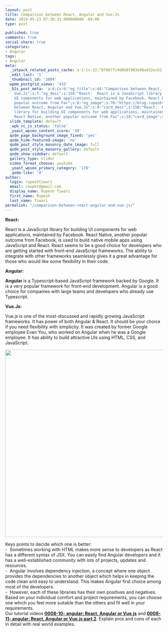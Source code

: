 ```yaml
---
layout: post
title: Comparison between React, Angular and Vue.Js
date: 2019-05-23 07:36:33.000000000 -04:00
type: post

published: true
comments: true
social-share: true
categories:
- Angular
tags:
- Angular
meta:
  _jetpack_related_posts_cache: a:1:{s:32:"8f6677c9d6b0f903e98ad32ec61f8deb";a:2:{s:7:"expires";i:1611510230;s:7:"payload";a:3:{i:0;a:1:{s:2:"id";i:487;}i:1;a:1:{s:2:"id";i:2132;}i:2;a:1:{s:2:"id";i:850;}}}}
  _edit_last: '1'
  _thumbnail_id: '2004'
  wpmm_postgrid_views: '433'
  _b2s_post_meta: 'a:6:{s:8:"og_title";s:44:"Comparison between React, Angular and
    Vue.Js";s:7:"og_desc";s:158:"React:  React is a JavaScript library for building
    UI components for web applications, maintained by Facebook. React Native, another
    popular outcome from Fac";s:8:"og_image";s:70:"https://blog.rupeshtiwari.com/wp-content/uploads/2019/04/AngularI2.jpg";s:10:"card_title";s:44:"Comparison
    between React, Angular and Vue.Js";s:9:"card_desc";s:158:"React:  React is a JavaScript
    library for building UI components for web applications, maintained by Facebook.
    React Native, another popular outcome from Fac";s:10:"card_image";s:70:"https://blog.rupeshtiwari.com/wp-content/uploads/2019/04/AngularI2.jpg";}'
  slide_template: default
  _wpb_vc_js_status: 'false'
  _yoast_wpseo_content_score: '30'
  qode_page_background_image_fixed: 'yes'
  qode_hide-featured-image: 'no'
  qode_post_style_masonry_date_image: full
  qode_post_style_masonry_gallery: default
  qode_show-sidebar: default
  gallery_type: slider
  video_format_choose: youtube
  _yoast_wpseo_primary_category: '178'
  _qode-like: '0'
author:
  login: rupeshtiwari
  email: roopkt@gmail.com
  display_name: Rupesh Tiwari
  first_name: Rupesh
  last_name: Tiwari
permalink: "/comparison-between-react-angular-and-vue-js/"
---
```

<p><strong>React:</strong></p>
<p>React<strong> </strong>is a JavaScript library for building UI components for web applications, maintained by Facebook. React Native, another popular outcome from Facebook, is used to build native mobile apps using JavaScript and React. React seems to be a good choice for developers who are getting started with front-end JavaScript frameworks. The ability to integrate with other frameworks seamlessly gives it a great advantage for those who would like some flexibility in their code.</p>
<p><strong>Angular:</strong></p>
<p><strong>Angular </strong>is a Typescript-based JavaScript framework backed by Google. It is a very popular framework for front-end development. Angular is a good choice for companies with large teams and developers who already use Typescript.</p>
<p><strong>Vue.Js:</strong></p>
<p>Vue.js<strong> </strong>is one of the most-discussed and rapidly growing JavaScript frameworks. It has power of both Angular &amp; React. It should be your choice if you need flexibility with simplicity. It was created by former Google employee Evan You, who worked on Angular when he was a Google employee. It has ability to build attractive UIs using HTML, CSS, and JavaScript.</p>
<p><img class="alignnone size-full wp-image-2101" src="{{ site.baseurl }}/assets/2019/05/AngularVsReactVsVue.jpg" alt="" width="2000" height="598" /></p>
<p>Keys points to decide which one is better:<br />
-  Sometimes working with HTML makes more sense to developers as React has a different syntax of JSX. You can easily find Angular developers and it has a well-established community with lots of projects, updates and resources.<br />
-  Angular involves dependency injection, a concept where one object provides the dependencies to another object which helps in keeping the code clean and easy to understand. This makes Angular first choice among most of the developers.<br />
-  However, each of these libraries has their own positives and negatives. Based on your individual comfort and project requirements, you can choose one which you feel more suitable than the others and fit well in your requirements.<br />
Our tutorial videos <a href="https://www.youtube.com/watch?v=e598N8PrJFc" target="_blank" rel="noopener noreferrer"><strong>0008-10- angular: React, Angular or Vue.js</strong></a> and <a href="https://www.youtube.com/watch?v=nkhwxi2Y-Bw" target="_blank" rel="noopener noreferrer"><strong>0008-11- angular: React, Angular or Vue.js part 2</strong></a>. Explain pros and cons of each in detail with real world examples.</p>

